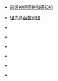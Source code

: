 - [前馈神经网络和感知机](.\前馈神经网络和感知机_Feed_forward_neural_networks_(FF_or_FFNN)_and_perceptrons_(P)\前馈神经网络和感知机.md)

- [径向基函数网络]()

- []()

- []()

- []()

- []()

- []()

- []()
